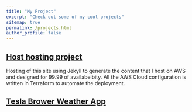 ```yaml
---
title: "My Project"
excerpt: "Check out some of my cool projects"
sitemap: true
permalink: /projects.html
author_profile: false
---
```


## [Host hosting project](/projects/mysite.html)

Hosting of this site using Jekyll to generate the content that I host on AWS and designed for 99.99 of availabelbity.  All the AWS Cloud configuration is written in Terraform to automate the deployment.

## [Tesla Brower Weather App](/projects/teslaweather.html)
